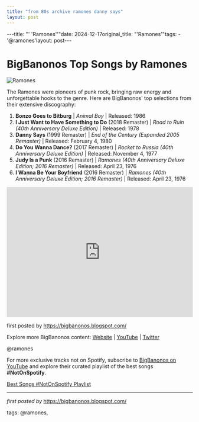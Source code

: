 ```yaml
---
title: "from 80s archive ramones danny says"
layout: post
---
```

---title: "' 'Ramones''"date: 2024-12-17original_title: "'Ramones'"tags:  - '@ramones'layout: post---<h1>BigBanonos Top Songs by Ramones</h1><img alt="Ramones" src="https://upload.wikimedia.org/wikipedia/en/b/bb/Ramones_-_Ramones_cover.jpg" /> <p>The Ramones were pioneers of punk rock, bringing raw energy and unforgettable hooks to the genre. Here are BigBanonos' top selections from their extensive discography:</p> <ol> <li><strong>Bonzo Goes to Bitburg</strong> | <em>Animal Boy</em> | Released: 1986</li> <li><strong>I Just Want to Have Something to Do</strong> (2018 Remaster) | <em>Road to Ruin (40th Anniversary Deluxe Edition)</em> | Released: 1978</li> <li><strong>Danny Says</strong> (1999 Remaster) | <em>End of the Century (Expanded 2005 Remaster)</em> | Released: February 4, 1980</li> <li><strong>Do You Wanna Dance?</strong> (2017 Remaster) | <em>Rocket to Russia (40th Anniversary Deluxe Edition)</em> | Released: November 4, 1977</li> <li><strong>Judy Is a Punk</strong> (2016 Remaster) | <em>Ramones (40th Anniversary Deluxe Edition; 2016 Remaster)</em> | Released: April 23, 1976</li> <li><strong>I Wanna Be Your Boyfriend</strong> (2016 Remaster) | <em>Ramones (40th Anniversary Deluxe Edition; 2016 Remaster)</em> | Released: April 23, 1976</li></ol> <div> <iframe src="https://open.spotify.com/embed/playlist/3Rrlr5d6e3TamQPuS4NiiN?utm_source=generator" width="100%" height="352" frameBorder="0" allowfullscreen="" allow="autoplay; clipboard-write; encrypted-media; fullscreen; picture-in-picture" loading="lazy"></iframe></div> <p>first posted by <a href="https://bigbanonos.blogspot.com/">https://bigbanonos.blogspot.com/</a></p> <div> <p>Explore more BigBanonos content: <a href="https://bigbanonos.blogspot.com/">Website</a> | <a href="https://www.youtube.com/@BigBanonos">YouTube</a> | <a href="https://x.com/bigbanonos">Twitter</a></p></div> <!--Tags--><p>@ramones</p><!--Subscribe and Playlist Links--><div>    <p>For more exclusive tracks not on Spotify, subscribe to <a href="https://www.youtube.com/@BigBanonos" target="_blank">BigBanonos on YouTube</a> and explore their curated playlist of the best songs <strong>#NotOnSpotify</strong>.</p>    <p><a href="https://www.youtube.com/playlist?list=PLtuNtuTatqI0kFahUCbtbfenC_ET5O_tr" target="_blank">Best Songs #NotOnSpotify Playlist<br /></a></p></div><hr /><p><em>first posted by</em> <a href="https://bigbanonos.blogspot.com/" rel="noopener" target="_new">https://bigbanonos.blogspot.com/</a></p><p>tags: @ramones,</p>